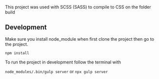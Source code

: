 This project was used with SCSS (SASS) to compile to CSS on the folder build

## Development

Make sure you install node_module when first clone the project then go to the project.
 
 ``npm install``
 
To run the project in development follow the terminal with

``node_modules/.bin/gulp server``
or 
``npx gulp server``



